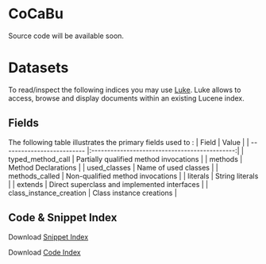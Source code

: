 # CoCaBu
Source code will be available soon.


# Datasets
To read/inspect the following indices you may use [Luke](https://docs.google.com/uc?export=download&id=0BziVDm-Qdq5tUHVnbUsyblY0emM). Luke allows to access, browse and display documents within an existing Lucene index.
## Fields

The following table illustrates the primary fields used to :
| Field                      | Value                                         |
| -------------------------- |:---------------------------------------------:|
| typed_method_call          | Partially qualified method invocations        |
| methods                    | Method Declarations                           |
| used_classes               | Name of used classes                          |
| methods_called             | Non-qualified method invocations              |
| literals                   | String literals                               |
| extends                    | Direct superclass and implemented interfaces  |
| class_instance_creation    | Class instance creations                      |

## Code & Snippet Index

Download [Snippet Index](https://docs.google.com/uc?export=download&id=0BziVDm-Qdq5tR3dUUUx1QklCUGM)

Download [Code Index](https://docs.google.com/uc?export=download&id=0BziVDm-Qdq5tUHVnbUsyblY0emM)